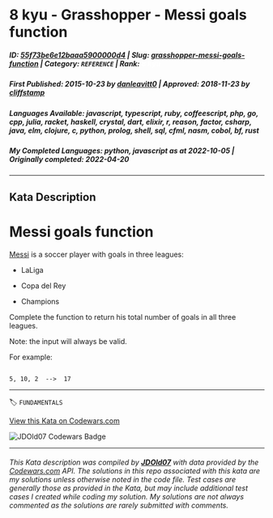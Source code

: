 # 8 kyu - Grasshopper - Messi goals function

##### **ID**: [55f73be6e12baaa5900000d4](https://www.codewars.com/kata/55f73be6e12baaa5900000d4) | **Slug**: [grasshopper-messi-goals-function](https://www.codewars.com/kata/55f73be6e12baaa5900000d4) | **Category**: `REFERENCE` | **Rank**: <span style="color:white">8 kyu</span>

##### **First Published**: 2015-10-23 ***by*** [danleavitt0](https://www.codewars.com/users/danleavitt0) | **Approved**: 2018-11-23 ***by*** [cliffstamp](https://www.codewars.com/users/cliffstamp)

##### **Languages Available**: javascript, typescript, ruby, coffeescript, php, go, cpp, julia, racket, haskell, crystal, dart, elixir, r, reason, factor, csharp, java, elm, clojure, c, python, prolog, shell, sql, cfml, nasm, cobol, bf, rust

##### **My Completed Languages**: python, javascript ***as at*** 2022-10-05 | **Originally completed**: 2022-04-20

---

## Kata Description


# Messi goals function



[Messi](https://en.wikipedia.org/wiki/Lionel_Messi) is a soccer player with goals in three leagues: 



- LaLiga

- Copa del Rey

- Champions



Complete the function to return his total number of goals in all three leagues.



Note: the input will always be valid.



For example:



```

5, 10, 2  -->  17

```



---


🏷 `FUNDAMENTALS`


[View this Kata on Codewars.com](https://www.codewars.com/kata/55f73be6e12baaa5900000d4)

![](https://www.codewars.com/users/jdold07/badges/large "JDOld07 Codewars Badge")

---

###### *This Kata description was compiled by [**JDOld07**](https://tpstech.dev) with data provided by the [Codewars.com](https://www.codewars.com) API.  The solutions in this repo associated with this kata are my solutions unless otherwise noted in the code file.  Test cases are generally those as provided in the Kata, but may include additional test cases I created while coding my solution.  My solutions are not always commented as the solutions are rarely submitted with comments.*
